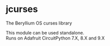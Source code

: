 # jcurses
The Beryllium OS curses library

This module can be used standalone.<br />
Runs on Adafruit CircuitPython 7.X, 8.X and 9.X
